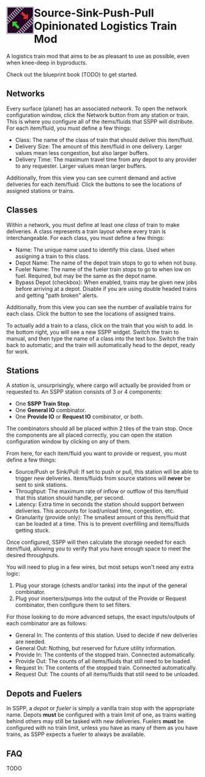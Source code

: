 # <img src="SourceSinkPushPull/thumbnail.png" align="left" width=72px> Source-Sink-Push-Pull <br> Opinionated Logistics Train Mod

A logistics train mod that aims to be as pleasant to use as possible, even when knee-deep in byproducts.

Check out the blueprint book (TODO) to get started.

## Networks

Every surface (planet) has an associated *network*. To open the network configuration window, click the Network button from any station or train. This is where you configure all of the items/fluids that SSPP will distribute. For each item/fluid, you must define a few things:
- Class: The name of the class of train that should deliver this item/fluid.
- Delivery Size: The amount of this item/fluid in one delivery. Larger values mean less congestion, but also larger buffers.
- Delivery Time: The maximum travel time from any depot to any provider to any requester. Larger values mean larger buffers.

Additionally, from this view you can see current demand and active deliveries for each item/fluid. Click the buttons to see the locations of assigned stations or trains.

## Classes

Within a network, you must define at least one *class* of train to make deliveries. A class represents a train layout where every train is interchangeable. For each class, you must define a few things:
- Name: The unique name used to identify this class. Used when assigning a train to this class.
- Depot Name: The name of the depot train stops to go to when not busy.
- Fueler Name: The name of the fueler train stops to go to when low on fuel. Required, but may be the same as the depot name.
- Bypass Depot (checkbox): When enabled, trains may be given new jobs before arriving at a depot. Disable if you are using double headed trains and getting "path broken" alerts.

Additionally, from this view you can see the number of available trains for each class. Click the button to see the locations of assigned trains.

To actually add a train to a class, click on the train that you wish to add. In the bottom right, you will see a new SSPP widget. Switch the train to manual, and then type the name of a class into the text box. Switch the train back to automatic, and the train will automatically head to the depot, ready for work.

## Stations

A *station* is, unsurprisingly, where cargo will actually be provided from or requested to. An SSPP station consists of 3 or 4 components:
- One **SSPP Train Stop**.
- One **General IO** combinator.
- One **Provide IO** or **Request IO** combinator, or both.

The combinators should all be placed within 2 tiles of the train stop. Once the components are all placed correctly, you can open the station configuration window by clicking on any of them.

From here, for each item/fluid you want to provide or request, you must define a few things:
- Source/Push or Sink/Pull: If set to push or pull, this station will be able to trigger new deliveries. Items/fluids from source stations will **never** be sent to sink stations.
- Throughput: The maximum rate of inflow or outflow of this item/fluid that this station should handle, per second.
- Latency: Extra time in seconds the station should support between deliveries. This accounts for load/unload time, congestion, etc.
- Granularity (provide only): The smallest amount of this item/fluid that can be loaded at a time. This is to prevent overfilling and items/fluids getting stuck.

Once configured, SSPP will then calculate the storage needed for each item/fluid, allowing you to verify that you have enough space to meet the desired throughputs.

You will need to plug in a few wires, but most setups won't need any extra logic:
1. Plug your storage (chests and/or tanks) into the input of the general combinator.
2. Plug your inserters/pumps into the output of the Provide or Request combinator, then configure them to set filters.

For those looking to do more advanced setups, the exact inputs/outputs of each combinator are as follows:
- General In: The contents of this station. Used to decide if new deliveries are needed.
- General Out: Nothing, but reserved for future utility information.
- Provide In: The contents of the stopped train. Connected automatically.
- Provide Out: The counts of all items/fluids that still need to be loaded.
- Request In: The contents of the stopped train. Connected automatically.
- Request Out: The counts of all items/fluids that still need to be unloaded.

## Depots and Fuelers

In SSPP, a *depot* or *fueler* is simply a vanilla train stop with the appropriate name. Depots **must** be configured with a train limit of one, as trains waiting behind others may still be tasked with new deliveries. Fuelers **must** be configured with no train limit, unless you have as many of them as you have trains, as SSPP expects a fueler to always be available.

## FAQ

TODO
